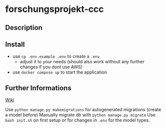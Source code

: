 # forschungsprojekt-ccc
## Description
## Install
- use `cp .env.example .env` to create a `.env`
  - adjust it to your needs (should also work without any further changes if you dont use AWS)
- use `docker compose up` to start the application
## Further Informations
[Wiki](https://github.com/makl9797/forschungsprojekt-ccc/wiki)

Use `python manage.py makemigrations` for autogenerated migrations (create a model before)
Manually migrate db with `python manage.py migrate`
Use `bash init.sh` on first setup or for changes in `.env` for the model types.
